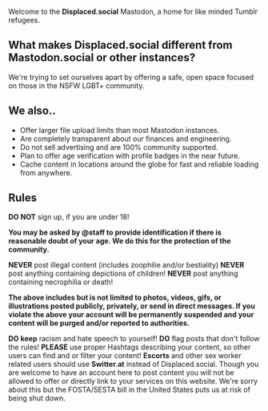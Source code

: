 Welcome to the **Displaced.social** Mastodon, a home for like minded Tumblr refugees.


## What makes Displaced.social different from Mastodon.social or other instances?
We're trying to set ourselves apart by offering a safe, open space focused on those in the NSFW LGBT+ community.

## We also..
- Offer larger file upload limits than most Mastodon instances.
- Are completely transparent about our finances and engineering.
- Do not sell advertising and are 100% community supported.
- Plan to offer age verification with profile badges in the near future.
- Cache content in locations around the globe for fast and reliable loading from anywhere.

## Rules
**DO NOT** sign up, if you are under 18!

**You may be asked by @staff to provide identification if there is reasonable doubt of your age. We do this for the protection of the community.**

**NEVER** post illegal content (includes zoophilie and/or bestiality)
**NEVER** post anything containing depictions of children!
**NEVER** post anything containing necrophilia or death!

**The above includes but is not limited to photos, videos, gifs, or illustrations posted publicly, privately, or send in direct messages. If you violate the above your account will be permanently suspended and your content will be purged and/or reported to authorities.**

**DO keep** racism and hate speech to yourself!
**DO** flag posts that don't follow the rules!
**PLEASE** use proper Hashtags describing your content, so other users can find and or filter your content!
**Escorts** and other sex worker related users should use **Switter.at** instead of Displaced.social. Though you are welcome to have an account here to post content you will not be allowed to offer or directly link to your services on this website. We're sorry about this but the FOSTA/SESTA bill in the United States puts us at risk of being shut down.
